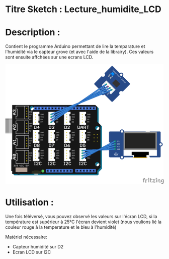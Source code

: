 # Titre Sketch : Lecture_humidite_LCD
# Description :

Contient le programme Arduino permettant de lire la temparature et l'humidité via le capteur grove (et avec l'aide de la librairy).
Ces valeurs sont ensuite affchées sur une ecrans LCD.

![Schéma](https://raw.githubusercontent.com/JustinMartinDev/ProjetArduino_C/master/Lecture_humidite_LCD/schema_arduino.png)

# Utilisation :
Une fois téléversé, vous pouvez observé les valeurs sur l'écran LCD, si la température est supérieur à 25°C l'écran devient violet
(nous voulions lié la couleur rouge à la temperature et le bleu à l'humidité)

Matériel nécessaire:
* Capteur humidité sur D2
* Ecran LCD sur I2C

